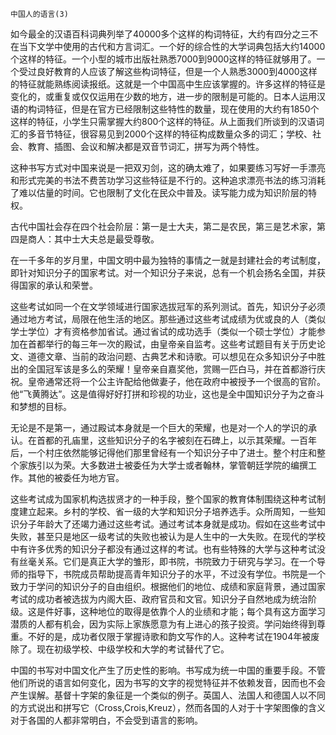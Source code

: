     中国人的语言(3) 

   如今最全的汉语百科词典列举了40000多个这样的构词特征，大约有四分之三不在当下文学中使用的古代和方言词汇。一个好的综合性的大学词典包括大约14000个这样的特征。一个小型的城市出版社熟悉7000到9000这样的特征就够用了。一个受过良好教育的人应该了解这些构词特征，但是一个人熟悉3000到4000这样的特征就能熟练阅读报纸。这就是一个中国高中生应该掌握的。许多这样的特征是变化的，或重复或仅仅运用在少数的地方，进一步的限制是可能的。日本人运用汉语的构词特征，但是在官方已经限制这些特性的数量，现在使用的大约有1850个这样的特征，小学生只需掌握大约800个这样的特征。从上面我们所谈到的汉语词汇的多音节特征，很容易见到2000个这样的特征构成数量众多的词汇；学校、社会、教育、插图、会议和解决都是双音节词汇，拼写为两个特性。

   这种书写方式对中国来说是一把双刃剑，这的确太难了，如果要练习写好一手漂亮和形式完美的书法不费苦功学习这些特征是不行的。这种追求漂亮书法的练习消耗了难以估量的时间。它也限制了文化在民众中普及。读写能力成为知识阶层的特权。

   古代中国社会存在四个社会阶层：第一是士大夫，第二是农民，第三是艺术家，第四是商人：其中士大夫总是最受尊敬。

   在一千多年的岁月里，中国文明中最为独特的事情之一就是封建社会的考试制度，即针对知识分子的国家考试。对一个知识分子来说，总有一个机会扬名全国，并获得国家的承认和荣誉。

   这些考试如同一个在文学领域进行国家选拔冠军的系列测试。首先，知识分子必须通过地方考试，局限在他生活的地区。那些通过这些考试成绩为优或良的人（类似学士学位）才有资格参加省试。通过省试的成功选手（类似一个硕士学位）才能参加在首都举行的每三年一次的殿试，由皇帝亲自监考。这些考试题目有关于历史论文、道德文章、当前的政治问题、古典艺术和诗歌。可以想见在众多知识分子中胜出的全国冠军该是多么的荣耀！皇帝亲自嘉奖他，赏赐一匹白马，并在首都游行庆祝。皇帝通常还将一个公主许配给他做妻子，他在政府中被授予一个很高的官阶。他“飞黄腾达”。这是值得好好打拼和珍视的功业，这也是全中国知识分子为之奋斗和梦想的目标。

   无论是不是第一，通过殿试本身就是一个巨大的荣耀，也是对一个人的学识的承认。在首都的孔庙里，这些知识分子的名字被刻在石碑上，以示其荣耀。一百年后，一个村庄依然能够记得他们那里曾经有一个知识分子中了进士。整个村庄和整个家族引以为荣。大多数进士被委任为大学士或者翰林，掌管朝廷学院的编撰工作。其他的被委任为地方官。

   这些考试成为国家机构选拔贤才的一种手段，整个国家的教育体制围绕这种考试制度建立起来。乡村的学校、省一级的大学和知识分子培养选手。众所周知，一些知识分子年龄大了还竭力通过这些考试。通过考试本身就是成功。假如在这些考试中失败，甚至只是地区一级考试的失败也被认为是人生中的一大失败。在现代的学校中有许多优秀的知识分子都没有通过这样的考试。也有些特殊的大学与这种考试没有丝毫关系。它们是真正大学的雏形，即书院，书院致力于研究与学习。在一个导师的指导下，书院成员帮助提高青年知识分子的水平，不过没有学位。书院是一个致力于学问的知识分子的自由组织。根据他们的地位、成绩和家庭背景，通过国家考试的成功者被选拔为内阁大臣、政府官员和文官。知识分子自然地成为统治阶级。这是件好事，这种地位的取得是依靠个人的业绩和才能；每个具有这方面学习潜质的人都有机会，因为实际上家族愿意为有上进心的孩子投资。学问始终得到尊重。不好的是，成功者仅限于掌握诗歌和韵文写作的人。这种考试在1904年被废除了。现在初级学校、中级学校和大学的考试替代了它。

   中国的书写对中国文化产生了历史性的影响。书写成为统一中国的重要手段。不管他们所说的语言如何变化，因为书写的文字的视觉特征并不依赖发音，因而也不会产生误解。基督十字架的象征是一个类似的例子。英国人、法国人和德国人以不同的方式说出和拼写它（Cross,Crois,Kreuz），然而各国的人对于十字架图像的含义对于各国的人都非常明白，不会受到语言的影响。

